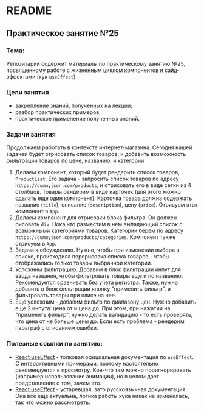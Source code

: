 # README

## Практическое занятие №25

### Тема:

Репозитарий содержит материалы по практическому занятию №25, посвященному работе с жизненным циклом компонентов и сайд-эффектами (хук `useEffect`).

### Цели занятия
- закрепление знаний, полученных на лекции;
- разбор практических примеров;
- практическое применение полученных знаний.

### Задачи занятия
Продолжаем работать в контексте интернет-магазина. Сегодня нашей задачей будет отрисовать список товаров, и добавить возможность фильтрации товаров по цене, названию, и категории.

1. Делаем компонент, который будет рендерить список товаров, `ProductList`. Его задача - запросить список товаров по адресу `https://dummyjson.com/products`, и отрисовать его в виде сетки из 4 столбцов. Товары рендерим в виде карточек (для этого можно сделать еще один компонент). Карточка товара должна содержать название (`title`), описание (`description`), цену (`price`). Отрисуем этот компонент в `App`.
2. Делаем компонент для отрисовки блока фильтра. Он должен рисовать `div`. Пока что разместим в нем выпадающий список с возможными категориями товаров. Категории берем по адресу `https://dummyjson.com/products/categories`. Компонент также отрисуем в `App`.
3. Задача к обсуждению. Нужно, чтобы при изменении выбора в списке, происходила перерисовка списка товаров - чтобы отображались только товары выбранной категории.
4. Усложним фильтрацию. Добавим в блок фильтрации инпут для ввода названия, чтобы фильтровать товары еще и по названию. Рекомендуется сравнивать без учета регистра. Также, нужно добавить в блок фильтрации кнопку "применить фильтр", и фильтровать товары при клике на нее.
5. Еще усложним - добавим фильтр по диапазону цен. Нужно добавить еще 2 инпута: цена от и цена до. При этом, при нажатии на "применить фильтр", нужно делать валидацию - то есть проверять, что цена от не больше цены до. Если есть проблема - рендерим параграф с описанием ошибки.

### Полезные ссылки по занятию:
 - [React useEffect](https://react.dev/reference/react/useEffect#updating-state-based-on-previous-state-from-an-effect) - толковая официальная документация по `useEffect`. С интерактивными примерами, поэтому настоятельно рекомендуется к просмотру. Кое-что там можно проигнорировать (например использование анимации), но в целом дает представление о том, зачем это.
 - [React useEffect](https://ru.legacy.reactjs.org/docs/hooks-effect.html) - устаревшая, зато русскоязычная документация. Она все еще актуальна, логика работы хука никак не изменилась, так что можно рассмотреть.
